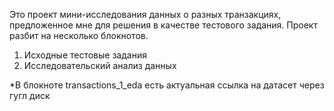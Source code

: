 Это проект мини-исследования данных о разных транзакциях, предложенное мне для решения в качестве тестового задания.
Проект разбит на несколько блокнотов. 
1) Исходные тестовые задания
2) Исследовательский анализ данных
   
*В блокноте transactions_1_eda есть актуальная ссылка на датасет через гугл диск
